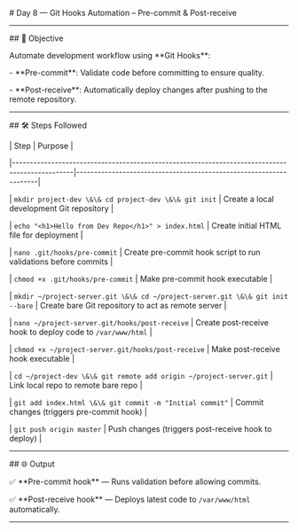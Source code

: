 \#  Day 8 — Git Hooks Automation – Pre-commit \& Post-receive



---



\## 🎯 Objective



Automate development workflow using \*\*Git Hooks\*\*:  

\- \*\*Pre-commit\*\*: Validate code before committing to ensure quality.  

\- \*\*Post-receive\*\*: Automatically deploy changes after pushing to the remote repository.



---



\## 🛠️ Steps Followed



| Step                                                                                          | Purpose                                                           |

|-----------------------------------------------------------------------------------------------|-------------------------------------------------------------------|

| `mkdir project-dev \&\& cd project-dev \&\& git init`                                             | Create a local development Git repository                        |

| `echo "<h1>Hello from Dev Repo</h1>" > index.html`                                            | Create initial HTML file for deployment                          |

| `nano .git/hooks/pre-commit`                                                                  | Create pre-commit hook script to run validations before commits  |

| `chmod +x .git/hooks/pre-commit`                                                              | Make pre-commit hook executable                                  |

| `mkdir ~/project-server.git \&\& cd ~/project-server.git \&\& git init --bare`                    | Create bare Git repository to act as remote server               |

| `nano ~/project-server.git/hooks/post-receive`                                                | Create post-receive hook to deploy code to `/var/www/html`       |

| `chmod +x ~/project-server.git/hooks/post-receive`                                            | Make post-receive hook executable                                |

| `cd ~/project-dev \&\& git remote add origin ~/project-server.git`                              | Link local repo to remote bare repo                              |

| `git add index.html \&\& git commit -m "Initial commit"`                                        | Commit changes (triggers pre-commit hook)                       |

| `git push origin master`                                                                      | Push changes (triggers post-receive hook to deploy)              |



---



\## 🌐 Output



✅ \*\*Pre-commit hook\*\* — Runs validation before allowing commits.  

✅ \*\*Post-receive hook\*\* — Deploys latest code to `/var/www/html` automatically.  





---





